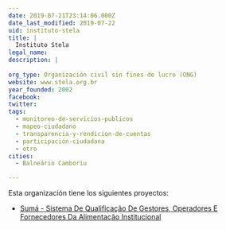 ```yaml
---
date: 2019-07-21T23:14:06.000Z
date_last_modified: 2019-07-22
uid: instituto-stela
title: |
  Instituto Stela
legal_name: 
description: |
  
org_type: Organización civil sin fines de lucro (ONG)
website: www.stela.org.br
year_founded: 2002
facebook: 
twitter: 
tags:
  - monitoreo-de-servicios-publicos
  - mapeo-ciudadano
  - transparencia-y-rendicion-de-cuentas
  - participación-ciudadana
  - otro
cities: 
  - Balneário Camboriu

---
```


Esta organización tiene los siguientes proyectos:

- [Sumá - Sistema De Qualificação De Gestores, Operadores E Fornecedores Da Alimentação Institucional](/proyectos/suma-sistema-de-qualificacão-de-gestores-operadores-e-fornecedores-da-alimentacão-institucional)
